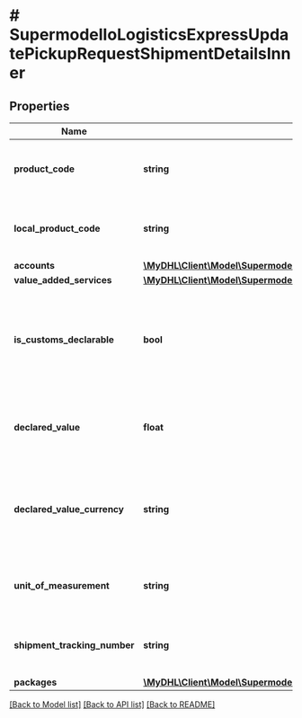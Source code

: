 # # SupermodelIoLogisticsExpressUpdatePickupRequestShipmentDetailsInner

## Properties

Name | Type | Description | Notes
------------ | ------------- | ------------- | -------------
**product_code** | **string** | Please provide DHL Express Global product code of the shipment |
**local_product_code** | **string** | Please provide DHL Express Local product code of the shipment | [optional]
**accounts** | [**\MyDHL\Client\Model\SupermodelIoLogisticsExpressAccount[]**](SupermodelIoLogisticsExpressAccount.md) |  | [optional]
**value_added_services** | [**\MyDHL\Client\Model\SupermodelIoLogisticsExpressValueAddedServicesRates[]**](SupermodelIoLogisticsExpressValueAddedServicesRates.md) |  | [optional]
**is_customs_declarable** | **bool** | For customs purposes please advise if your shipment is dutiable (true) or non dutiable (false) |
**declared_value** | **float** | For customs purposes please advise on declared value of the shipment | [optional]
**declared_value_currency** | **string** | For customs purposes please advise on declared value currency code of the shipment | [optional]
**unit_of_measurement** | **string** | Please enter Unit of measurement - metric,imperial |
**shipment_tracking_number** | **string** | Please provide Shipment Identification number (AWB number) | [optional]
**packages** | [**\MyDHL\Client\Model\SupermodelIoLogisticsExpressPackageRR[]**](SupermodelIoLogisticsExpressPackageRR.md) |  |

[[Back to Model list]](../../README.md#models) [[Back to API list]](../../README.md#endpoints) [[Back to README]](../../README.md)
